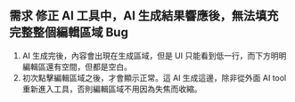 ## 需求 **修正 AI 工具中，AI 生成結果響應後，無法填充完整整個編輯區域 Bug**
1. AI 生成完後，內容會出現在生成區域，但是 UI 只能看到低一行，而下方明明編輯區還有空間，但都是空白。
2. 初次點擊編輯區域之後，才會顯示正常。這 AI 生成這邊，除非從外面 AI tool 重新進入工具，否則編輯區域不用因為失焦而收縮。